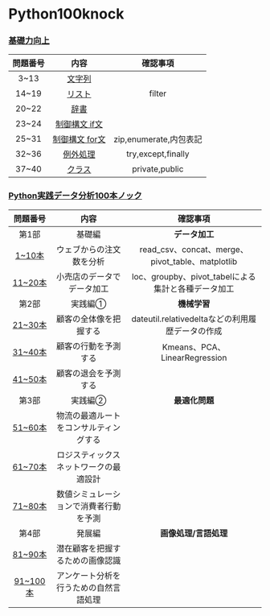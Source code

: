 # Python100knock
### [基礎力向上](https://www.youtube.com/watch?v=Gh0qRBHbnVs&t=0s)
|問題番号|内容|確認事項|
|:--:|:--:|:--:|
|3~13|[文字列]()||
|14~19|[リスト](https://github.com/kaneda0511/Python100knock/blob/main/Python100%E6%9C%AC%E3%83%8E%E3%83%83%E3%82%AF%EF%BC%88%E5%9F%BA%E7%A4%8E%E5%8A%9B%E5%90%91%E4%B8%8A%EF%BC%89/02_%E3%83%AA%E3%82%B9%E3%83%88.ipynb)|filter|
|20~22|[辞書](https://github.com/kaneda0511/Python100knock/blob/main/Python100%E6%9C%AC%E3%83%8E%E3%83%83%E3%82%AF%EF%BC%88%E5%9F%BA%E7%A4%8E%E5%8A%9B%E5%90%91%E4%B8%8A%EF%BC%89/03_%E8%BE%9E%E6%9B%B8.ipynb)||
|23~24|[制御構文 if文](https://github.com/kaneda0511/Python100knock/blob/main/Python100%E6%9C%AC%E3%83%8E%E3%83%83%E3%82%AF%EF%BC%88%E5%9F%BA%E7%A4%8E%E5%8A%9B%E5%90%91%E4%B8%8A%EF%BC%89/04_%E5%88%B6%E5%BE%A1%E6%A7%8B%E6%96%87_if%E6%96%87.ipynb)||
|25~31|[制御構文 for文](https://github.com/kaneda0511/Python100knock/blob/main/Python100%E6%9C%AC%E3%83%8E%E3%83%83%E3%82%AF%EF%BC%88%E5%9F%BA%E7%A4%8E%E5%8A%9B%E5%90%91%E4%B8%8A%EF%BC%89/05_%E5%88%B6%E5%BE%A1%E6%A7%8B%E6%96%87_for%E6%96%87.ipynb)|zip,enumerate,内包表記|
|32~36|[例外処理](https://github.com/kaneda0511/Python100knock/blob/main/Python100%E6%9C%AC%E3%83%8E%E3%83%83%E3%82%AF%EF%BC%88%E5%9F%BA%E7%A4%8E%E5%8A%9B%E5%90%91%E4%B8%8A%EF%BC%89/06_%E4%BE%8B%E5%A4%96%E5%87%A6%E7%90%86.ipynb)|try,except,finally|
|37~40|[クラス](https://github.com/kaneda0511/Python100knock/blob/main/Python100%E6%9C%AC%E3%83%8E%E3%83%83%E3%82%AF%EF%BC%88%E5%9F%BA%E7%A4%8E%E5%8A%9B%E5%90%91%E4%B8%8A%EF%BC%89/07_%E3%82%AF%E3%83%A9%E3%82%B9.ipynb)|private,public|



### [Python実践データ分析100本ノック](https://qiita.com/yasuoyasuo/items/fec5ed4d7afc1627dc4d)
|問題番号|内容|確認事項|
|:--:|:--:|:--:|
|第1部|基礎編|**データ加工**|
|[1~10本](https://github.com/kaneda0511/Python-knock/blob/main/Python%E5%AE%9F%E8%B7%B5%E3%83%86%E3%82%99%E3%83%BC%E3%82%BF%E5%88%86%E6%9E%90100%E6%9C%AC%E3%83%8E%E3%83%83%E3%82%AF/1%E7%AB%A0/%E3%83%8E%E3%83%83%E3%82%AF:1~10.ipynb)|ウェブからの注文数を分析|read_csv、concat、merge、pivot_table、matplotlib|
|[11~20本](https://github.com/kaneda0511/Python-knock/blob/main/Python%E5%AE%9F%E8%B7%B5%E3%83%86%E3%82%99%E3%83%BC%E3%82%BF%E5%88%86%E6%9E%90100%E6%9C%AC%E3%83%8E%E3%83%83%E3%82%AF/2%E7%AB%A0/%E3%83%8E%E3%83%83%E3%82%AF11~20.ipynb)|小売店のデータでデータ加工|loc、groupby、pivot_tabelによる集計と各種データ加工|
|第2部|実践編①|**機械学習**|
|[21~30本](https://github.com/kaneda0511/Python-knock/blob/main/Python%E5%AE%9F%E8%B7%B5%E3%83%86%E3%82%99%E3%83%BC%E3%82%BF%E5%88%86%E6%9E%90100%E6%9C%AC%E3%83%8E%E3%83%83%E3%82%AF/3%E7%AB%A0/%E3%83%8E%E3%83%83%E3%82%AF21~30.ipynb)|顧客の全体像を把握する|dateutil.relativedeltaなどの利用履歴データの作成|
|[31~40本](https://github.com/kaneda0511/Python-knock/blob/main/Python%E5%AE%9F%E8%B7%B5%E3%83%86%E3%82%99%E3%83%BC%E3%82%BF%E5%88%86%E6%9E%90100%E6%9C%AC%E3%83%8E%E3%83%83%E3%82%AF/4%E7%AB%A0/%E3%83%8E%E3%83%83%E3%82%AF31~40.ipynb)|顧客の行動を予測する|Kmeans、PCA、LinearRegression|
|[41~50本]()|顧客の退会を予測する||
|第3部|実践編②|**最適化問題**|
|[51~60本]()|物流の最適ルートをコンサルティングする||
|[61~70本]()|ロジスティックスネットワークの最適設計||
|[71~80本]()|数値シミュレーションで消費者行動を予測||
|第4部|発展編|**画像処理/言語処理**|
|[81~90本]()|潜在顧客を把握するための画像認識||
|[91~100本]()|アンケート分析を行うための自然言語処理||

